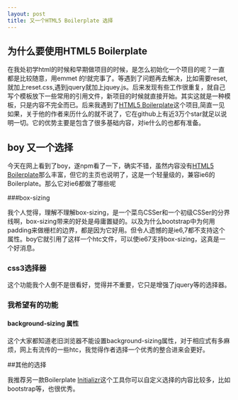 ```yaml
---
layout: post
title: 又一个HTML5 Boilerplate 选择
---
```

## 为什么要使用HTML5 Boilerplate

在我处初学html的时候和早期做项目的时候，是怎么初始化一个项目的呢？一直都是比较随意，用emmet 的!就完事了。等遇到了问题再去解决，比如需要reset,就加上reset.css,遇到jquery就加上jquey.js。后来发现有些工作很重复，就自己写个模板放下一些常用的引用文件，新项目的时候就直接开始。其实这就是一种模板，只是内容不完全而已。后来我遇到了[HTML5 Boilerplate](https://github.com/h5bp/html5-boilerplate)这个项目,简直一见如果，关于他的作者来历什么的就不说了，它在github上有近3万个star就足以说明一切。它的优势主要是包含了很多基础内容，对ie什么的也都有准备。

## boy 又一个选择

今天在网上看到了boy，遂npm看了一下，确实不错，虽然内容没有[HTML5 Boilerplate](https://github.com/h5bp/html5-boilerplate)那么丰富，但它的主页也说明了，这是一个轻量级的，兼容ie6的Boilerplate。那么它对ie6都做了哪些呢

###box-sizing 

我个人觉得，理解不理解box-sizing，是一个菜鸟CSSer和一个初级CSSer的分界线啊，box-sizing带来的好处是毋庸置疑的。以及为什么bootstrap中为何用padding来做栅栏的边界，都是因为它好用。但令人遗憾的是ie6,7都不支持这个属性。boy它就引用了这样一个htc文件，可以使ie67支持box-sizing，这真是一个好消息。

### css3选择器

这个功能我个人倒不是很看好，觉得并不重要，它只是增强了jquery等的选择器。

### 我希望有的功能

#### background-sizing 属性

这个大家都知道老旧浏览器不能设置background-sizing属性，对于相应式有多麻烦，网上有流传的一些htc，我觉得作者选择一个优秀的整合进来会更好。


##其他的选择

我推荐另一款Boilerplate [Initializr](http://www.initializr.com/)这个工具你可以自定义选择的内容比较多，比如bootstrap等，也很优秀。
